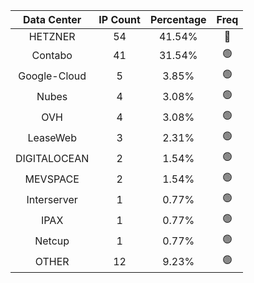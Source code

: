 | Data Center | IP Count | Percentage | Freq |
|:------------:|:--------:|:-----------:|:-----:|
| HETZNER | 54 | 41.54% | 🔴 |
| Contabo | 41 | 31.54% | 🟢 |
| Google-Cloud | 5 | 3.85% | 🟢 |
| Nubes | 4 | 3.08% | 🟢 |
| OVH | 4 | 3.08% | 🟢 |
| LeaseWeb | 3 | 2.31% | 🟢 |
| DIGITALOCEAN | 2 | 1.54% | 🟢 |
| MEVSPACE | 2 | 1.54% | 🟢 |
| Interserver | 1 | 0.77% | 🟢 |
| IPAX | 1 | 0.77% | 🟢 |
| Netcup | 1 | 0.77% | 🟢 |
| OTHER | 12 | 9.23% | 🟢 |